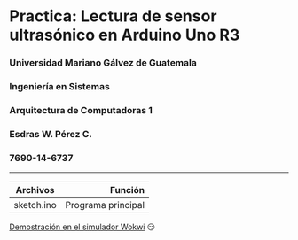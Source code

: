 # Practica: Lectura de sensor ultrasónico en Arduino Uno R3
### Universidad Mariano Gálvez de Guatemala
### Ingeniería en Sistemas
### Arquitectura de Computadoras 1
### Esdras W. Pérez C.
### 7690-14-6737
---
| Archivos   | Función             |
| -----------| -------------------:|
| sketch.ino | Programa principal  |

[Demostración en el simulador Wokwi](https://wokwi.com/projects/398347531051782145 "Demostración en el simulador Wokwi") :smirk: